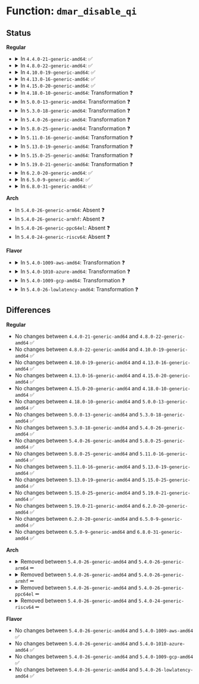 # Function: <code>dmar_disable_qi</code>

## Status
<b>Regular</b>
<ul>
<li>
<details>
<summary>In <code>4.4.0-21-generic-amd64</code>: ✅</summary>

```c
void dmar_disable_qi(struct intel_iommu * iommu)
```

```json
{
  "name": "dmar_disable_qi",
  "collision_type": "Unique Global",
  "inline_type": "No",
  "funcs": [
    {
      "addr": 18446744071584304992,
      "name": "dmar_disable_qi",
      "external": true,
      "loc": "drivers/iommu/dmar.c:1340",
      "file": "drivers/iommu/dmar.c",
      "inline": "seen, unknown",
      "caller_inline": [],
      "caller_func": [
        "drivers/iommu/dmar.c:dmar_reenable_qi"
      ]
    }
  ],
  "symbols": [
    {
      "addr": 18446744071584304992,
      "name": "dmar_disable_qi",
      "section": ".text",
      "bind": "STB_GLOBAL",
      "size": 271
    }
  ]
}
```
</details>
</li>
<li>
<details>
<summary>In <code>4.8.0-22-generic-amd64</code>: ✅</summary>

```c
void dmar_disable_qi(struct intel_iommu * iommu)
```

```json
{
  "name": "dmar_disable_qi",
  "collision_type": "Unique Global",
  "inline_type": "No",
  "funcs": [
    {
      "addr": 18446744071584651200,
      "name": "dmar_disable_qi",
      "external": true,
      "loc": "drivers/iommu/dmar.c:1353",
      "file": "drivers/iommu/dmar.c",
      "inline": "seen, unknown",
      "caller_inline": [],
      "caller_func": [
        "drivers/iommu/dmar.c:dmar_reenable_qi"
      ]
    }
  ],
  "symbols": [
    {
      "addr": 18446744071584651200,
      "name": "dmar_disable_qi",
      "section": ".text",
      "bind": "STB_GLOBAL",
      "size": 346
    }
  ]
}
```
</details>
</li>
<li>
<details>
<summary>In <code>4.10.0-19-generic-amd64</code>: ✅</summary>

```c
void dmar_disable_qi(struct intel_iommu * iommu)
```

```json
{
  "name": "dmar_disable_qi",
  "collision_type": "Unique Global",
  "inline_type": "No",
  "funcs": [
    {
      "addr": 18446744071584837248,
      "name": "dmar_disable_qi",
      "external": true,
      "loc": "drivers/iommu/dmar.c:1354",
      "file": "drivers/iommu/dmar.c",
      "inline": "seen, unknown",
      "caller_inline": [],
      "caller_func": [
        "drivers/iommu/dmar.c:dmar_reenable_qi"
      ]
    }
  ],
  "symbols": [
    {
      "addr": 18446744071584837248,
      "name": "dmar_disable_qi",
      "section": ".text",
      "bind": "STB_GLOBAL",
      "size": 346
    }
  ]
}
```
</details>
</li>
<li>
<details>
<summary>In <code>4.13.0-16-generic-amd64</code>: ✅</summary>

```c
void dmar_disable_qi(struct intel_iommu * iommu)
```

```json
{
  "name": "dmar_disable_qi",
  "collision_type": "Unique Global",
  "inline_type": "No",
  "funcs": [
    {
      "addr": 18446744071584926912,
      "name": "dmar_disable_qi",
      "external": true,
      "loc": "drivers/iommu/dmar.c:1363",
      "file": "drivers/iommu/dmar.c",
      "inline": "seen, unknown",
      "caller_inline": [],
      "caller_func": [
        "drivers/iommu/dmar.c:dmar_reenable_qi"
      ]
    }
  ],
  "symbols": [
    {
      "addr": 18446744071584926912,
      "name": "dmar_disable_qi",
      "section": ".text",
      "bind": "STB_GLOBAL",
      "size": 272
    }
  ]
}
```
</details>
</li>
<li>
<details>
<summary>In <code>4.15.0-20-generic-amd64</code>: ✅</summary>

```c
void dmar_disable_qi(struct intel_iommu * iommu)
```

```json
{
  "name": "dmar_disable_qi",
  "collision_type": "Unique Global",
  "inline_type": "No",
  "funcs": [
    {
      "addr": 18446744071585348272,
      "name": "dmar_disable_qi",
      "external": true,
      "loc": "drivers/iommu/dmar.c:1366",
      "file": "drivers/iommu/dmar.c",
      "inline": "seen, unknown",
      "caller_inline": [],
      "caller_func": [
        "drivers/iommu/dmar.c:dmar_reenable_qi"
      ]
    }
  ],
  "symbols": [
    {
      "addr": 18446744071585348272,
      "name": "dmar_disable_qi",
      "section": ".text",
      "bind": "STB_GLOBAL",
      "size": 279
    }
  ]
}
```
</details>
</li>
<li>
<details>
<summary>In <code>4.18.0-10-generic-amd64</code>: Transformation ❓</summary>

```c
void dmar_disable_qi(struct intel_iommu * iommu)
```

```json
{
  "name": "dmar_disable_qi",
  "collision_type": "Unique Global",
  "inline_type": "No",
  "funcs": [
    {
      "addr": 0,
      "name": "dmar_disable_qi",
      "external": true,
      "loc": "drivers/iommu/dmar.c:1366",
      "file": "drivers/iommu/dmar.c",
      "inline": "seen, unknown",
      "caller_inline": [],
      "caller_func": [
        "drivers/iommu/dmar.c:dmar_reenable_qi"
      ]
    }
  ],
  "symbols": [
    {
      "addr": 18446744071585592527,
      "name": "dmar_disable_qi.cold.29",
      "section": ".text",
      "bind": "STB_LOCAL",
      "size": 12
    },
    {
      "addr": 18446744071585590320,
      "name": "dmar_disable_qi",
      "section": ".text",
      "bind": "STB_GLOBAL",
      "size": 320
    }
  ]
}
```
</details>
</li>
<li>
<details>
<summary>In <code>5.0.0-13-generic-amd64</code>: Transformation ❓</summary>

```c
void dmar_disable_qi(struct intel_iommu * iommu)
```

```json
{
  "name": "dmar_disable_qi",
  "collision_type": "Unique Global",
  "inline_type": "No",
  "funcs": [
    {
      "addr": 0,
      "name": "dmar_disable_qi",
      "external": true,
      "loc": "drivers/iommu/dmar.c:1385",
      "file": "drivers/iommu/dmar.c",
      "inline": "seen, unknown",
      "caller_inline": [],
      "caller_func": [
        "drivers/iommu/dmar.c:dmar_reenable_qi"
      ]
    }
  ],
  "symbols": [
    {
      "addr": 18446744071585716790,
      "name": "dmar_disable_qi.cold.28",
      "section": ".text",
      "bind": "STB_LOCAL",
      "size": 12
    },
    {
      "addr": 18446744071585714560,
      "name": "dmar_disable_qi",
      "section": ".text",
      "bind": "STB_GLOBAL",
      "size": 320
    }
  ]
}
```
</details>
</li>
<li>
<details>
<summary>In <code>5.3.0-18-generic-amd64</code>: Transformation ❓</summary>

```c
void dmar_disable_qi(struct intel_iommu * iommu)
```

```json
{
  "name": "dmar_disable_qi",
  "collision_type": "Unique Global",
  "inline_type": "No",
  "funcs": [
    {
      "addr": 0,
      "name": "dmar_disable_qi",
      "external": true,
      "loc": "drivers/iommu/dmar.c:1374",
      "file": "drivers/iommu/dmar.c",
      "inline": "seen, unknown",
      "caller_inline": [],
      "caller_func": [
        "drivers/iommu/dmar.c:dmar_reenable_qi"
      ]
    }
  ],
  "symbols": [
    {
      "addr": 18446744071585944674,
      "name": "dmar_disable_qi.cold",
      "section": ".text",
      "bind": "STB_LOCAL",
      "size": 12
    },
    {
      "addr": 18446744071585942448,
      "name": "dmar_disable_qi",
      "section": ".text",
      "bind": "STB_GLOBAL",
      "size": 263
    }
  ]
}
```
</details>
</li>
<li>
<details>
<summary>In <code>5.4.0-26-generic-amd64</code>: Transformation ❓</summary>

```c
void dmar_disable_qi(struct intel_iommu * iommu)
```

```json
{
  "name": "dmar_disable_qi",
  "collision_type": "Unique Global",
  "inline_type": "No",
  "funcs": [
    {
      "addr": 0,
      "name": "dmar_disable_qi",
      "external": true,
      "loc": "drivers/iommu/dmar.c:1383",
      "file": "drivers/iommu/dmar.c",
      "inline": "seen, unknown",
      "caller_inline": [],
      "caller_func": [
        "drivers/iommu/dmar.c:dmar_reenable_qi"
      ]
    }
  ],
  "symbols": [
    {
      "addr": 18446744071586087833,
      "name": "dmar_disable_qi.cold",
      "section": ".text",
      "bind": "STB_LOCAL",
      "size": 12
    },
    {
      "addr": 18446744071586085600,
      "name": "dmar_disable_qi",
      "section": ".text",
      "bind": "STB_GLOBAL",
      "size": 263
    }
  ]
}
```
</details>
</li>
<li>
<details>
<summary>In <code>5.8.0-25-generic-amd64</code>: Transformation ❓</summary>

```c
void dmar_disable_qi(struct intel_iommu * iommu)
```

```json
{
  "name": "dmar_disable_qi",
  "collision_type": "Unique Global",
  "inline_type": "No",
  "funcs": [
    {
      "addr": 0,
      "name": "dmar_disable_qi",
      "external": true,
      "loc": "drivers/iommu/intel/dmar.c:1499",
      "file": "drivers/iommu/intel/dmar.c",
      "inline": "seen, unknown",
      "caller_inline": [],
      "caller_func": [
        "drivers/iommu/intel/dmar.c:dmar_reenable_qi"
      ]
    }
  ],
  "symbols": [
    {
      "addr": 18446744071586836183,
      "name": "dmar_disable_qi.cold",
      "section": ".text",
      "bind": "STB_LOCAL",
      "size": 12
    },
    {
      "addr": 18446744071586833952,
      "name": "dmar_disable_qi",
      "section": ".text",
      "bind": "STB_GLOBAL",
      "size": 263
    }
  ]
}
```
</details>
</li>
<li>
<details>
<summary>In <code>5.11.0-16-generic-amd64</code>: Transformation ❓</summary>

```c
void dmar_disable_qi(struct intel_iommu * iommu)
```

```json
{
  "name": "dmar_disable_qi",
  "collision_type": "Unique Global",
  "inline_type": "No",
  "funcs": [
    {
      "addr": 0,
      "name": "dmar_disable_qi",
      "external": true,
      "loc": "drivers/iommu/intel/dmar.c:1536",
      "file": "drivers/iommu/intel/dmar.c",
      "inline": "seen, unknown",
      "caller_inline": [],
      "caller_func": [
        "drivers/iommu/intel/dmar.c:dmar_reenable_qi"
      ]
    }
  ],
  "symbols": [
    {
      "addr": 18446744071591478047,
      "name": "dmar_disable_qi.cold",
      "section": ".text",
      "bind": "STB_LOCAL",
      "size": 12
    },
    {
      "addr": 18446744071586890608,
      "name": "dmar_disable_qi",
      "section": ".text",
      "bind": "STB_GLOBAL",
      "size": 263
    }
  ]
}
```
</details>
</li>
<li>
<details>
<summary>In <code>5.13.0-19-generic-amd64</code>: Transformation ❓</summary>

```c
void dmar_disable_qi(struct intel_iommu * iommu)
```

```json
{
  "name": "dmar_disable_qi",
  "collision_type": "Unique Global",
  "inline_type": "No",
  "funcs": [
    {
      "addr": 0,
      "name": "dmar_disable_qi",
      "external": true,
      "loc": "drivers/iommu/intel/dmar.c:1605",
      "file": "drivers/iommu/intel/dmar.c",
      "inline": "seen, unknown",
      "caller_inline": [],
      "caller_func": [
        "drivers/iommu/intel/dmar.c:dmar_reenable_qi"
      ]
    }
  ],
  "symbols": [
    {
      "addr": 18446744071591418761,
      "name": "dmar_disable_qi.cold",
      "section": ".text",
      "bind": "STB_LOCAL",
      "size": 12
    },
    {
      "addr": 18446744071586771520,
      "name": "dmar_disable_qi",
      "section": ".text",
      "bind": "STB_GLOBAL",
      "size": 269
    }
  ]
}
```
</details>
</li>
<li>
<details>
<summary>In <code>5.15.0-25-generic-amd64</code>: Transformation ❓</summary>

```c
void dmar_disable_qi(struct intel_iommu * iommu)
```

```json
{
  "name": "dmar_disable_qi",
  "collision_type": "Unique Global",
  "inline_type": "No",
  "funcs": [
    {
      "addr": 0,
      "name": "dmar_disable_qi",
      "external": true,
      "loc": "drivers/iommu/intel/dmar.c:1634",
      "file": "drivers/iommu/intel/dmar.c",
      "inline": "seen, unknown",
      "caller_inline": [],
      "caller_func": [
        "drivers/iommu/intel/dmar.c:dmar_reenable_qi"
      ]
    }
  ],
  "symbols": [
    {
      "addr": 18446744071592473106,
      "name": "dmar_disable_qi.cold",
      "section": ".text",
      "bind": "STB_LOCAL",
      "size": 12
    },
    {
      "addr": 18446744071587326816,
      "name": "dmar_disable_qi",
      "section": ".text",
      "bind": "STB_GLOBAL",
      "size": 269
    }
  ]
}
```
</details>
</li>
<li>
<details>
<summary>In <code>5.19.0-21-generic-amd64</code>: Transformation ❓</summary>

```c
void dmar_disable_qi(struct intel_iommu * iommu)
```

```json
{
  "name": "dmar_disable_qi",
  "collision_type": "Unique Global",
  "inline_type": "No",
  "funcs": [
    {
      "addr": 0,
      "name": "dmar_disable_qi",
      "external": true,
      "loc": "drivers/iommu/intel/dmar.c:1630",
      "file": "drivers/iommu/intel/dmar.c",
      "inline": "seen, unknown",
      "caller_inline": [],
      "caller_func": [
        "drivers/iommu/intel/dmar.c:dmar_reenable_qi",
        "drivers/iommu/intel/irq_remapping.c:intel_setup_irq_remapping"
      ]
    }
  ],
  "symbols": [
    {
      "addr": 18446744071594342945,
      "name": "dmar_disable_qi.cold",
      "section": ".text",
      "bind": "STB_LOCAL",
      "size": 12
    },
    {
      "addr": 18446744071588641600,
      "name": "dmar_disable_qi",
      "section": ".text",
      "bind": "STB_GLOBAL",
      "size": 297
    }
  ]
}
```
</details>
</li>
<li>
<details>
<summary>In <code>6.2.0-20-generic-amd64</code>: ✅</summary>

```c
void dmar_disable_qi(struct intel_iommu * iommu)
```

```json
{
  "name": "dmar_disable_qi",
  "collision_type": "Unique Global",
  "inline_type": "No",
  "funcs": [
    {
      "addr": 18446744071590111984,
      "name": "dmar_disable_qi",
      "external": true,
      "loc": "drivers/iommu/intel/dmar.c:1619",
      "file": "drivers/iommu/intel/dmar.c",
      "inline": "seen, unknown",
      "caller_inline": [],
      "caller_func": [
        "drivers/iommu/intel/dmar.c:dmar_reenable_qi",
        "drivers/iommu/intel/irq_remapping.c:intel_setup_irq_remapping"
      ]
    }
  ],
  "symbols": [
    {
      "addr": 18446744071590111984,
      "name": "dmar_disable_qi",
      "section": ".text",
      "bind": "STB_GLOBAL",
      "size": 304
    }
  ]
}
```
</details>
</li>
<li>
<details>
<summary>In <code>6.5.0-9-generic-amd64</code>: ✅</summary>

```c
void dmar_disable_qi(struct intel_iommu * iommu)
```

```json
{
  "name": "dmar_disable_qi",
  "collision_type": "Unique Global",
  "inline_type": "No",
  "funcs": [
    {
      "addr": 18446744071590425728,
      "name": "dmar_disable_qi",
      "external": true,
      "loc": "drivers/iommu/intel/dmar.c:1640",
      "file": "drivers/iommu/intel/dmar.c",
      "inline": "seen, unknown",
      "caller_inline": [],
      "caller_func": [
        "drivers/iommu/intel/dmar.c:dmar_reenable_qi",
        "drivers/iommu/intel/irq_remapping.c:intel_setup_irq_remapping"
      ]
    }
  ],
  "symbols": [
    {
      "addr": 18446744071590425728,
      "name": "dmar_disable_qi",
      "section": ".text",
      "bind": "STB_GLOBAL",
      "size": 305
    }
  ]
}
```
</details>
</li>
<li>
<details>
<summary>In <code>6.8.0-31-generic-amd64</code>: ✅</summary>

```c
void dmar_disable_qi(struct intel_iommu * iommu)
```

```json
{
  "name": "dmar_disable_qi",
  "collision_type": "Unique Global",
  "inline_type": "No",
  "funcs": [
    {
      "addr": 18446744071590769904,
      "name": "dmar_disable_qi",
      "external": true,
      "loc": "drivers/iommu/intel/dmar.c:1658",
      "file": "drivers/iommu/intel/dmar.c",
      "inline": "seen, unknown",
      "caller_inline": [],
      "caller_func": [
        "drivers/iommu/intel/dmar.c:dmar_reenable_qi",
        "drivers/iommu/intel/irq_remapping.c:intel_setup_irq_remapping"
      ]
    }
  ],
  "symbols": [
    {
      "addr": 18446744071590769904,
      "name": "dmar_disable_qi",
      "section": ".text",
      "bind": "STB_GLOBAL",
      "size": 305
    }
  ]
}
```
</details>
</li>
</ul>
<b>Arch</b>
<ul>
<li>
In <code>5.4.0-26-generic-arm64</code>: Absent ❓
</li>
<li>
In <code>5.4.0-26-generic-armhf</code>: Absent ❓
</li>
<li>
In <code>5.4.0-26-generic-ppc64el</code>: Absent ❓
</li>
<li>
In <code>5.4.0-24-generic-riscv64</code>: Absent ❓
</li>
</ul>
<b>Flavor</b>
<ul>
<li>
<details>
<summary>In <code>5.4.0-1009-aws-amd64</code>: Transformation ❓</summary>

```c
void dmar_disable_qi(struct intel_iommu * iommu)
```

```json
{
  "name": "dmar_disable_qi",
  "collision_type": "Unique Global",
  "inline_type": "No",
  "funcs": [
    {
      "addr": 0,
      "name": "dmar_disable_qi",
      "external": true,
      "loc": "drivers/iommu/dmar.c:1383",
      "file": "drivers/iommu/dmar.c",
      "inline": "seen, unknown",
      "caller_inline": [],
      "caller_func": [
        "drivers/iommu/dmar.c:dmar_reenable_qi"
      ]
    }
  ],
  "symbols": [
    {
      "addr": 18446744071585848953,
      "name": "dmar_disable_qi.cold",
      "section": ".text",
      "bind": "STB_LOCAL",
      "size": 12
    },
    {
      "addr": 18446744071585846720,
      "name": "dmar_disable_qi",
      "section": ".text",
      "bind": "STB_GLOBAL",
      "size": 263
    }
  ]
}
```
</details>
</li>
<li>
<details>
<summary>In <code>5.4.0-1010-azure-amd64</code>: Transformation ❓</summary>

```c
void dmar_disable_qi(struct intel_iommu * iommu)
```

```json
{
  "name": "dmar_disable_qi",
  "collision_type": "Unique Global",
  "inline_type": "No",
  "funcs": [
    {
      "addr": 0,
      "name": "dmar_disable_qi",
      "external": true,
      "loc": "drivers/iommu/dmar.c:1383",
      "file": "drivers/iommu/dmar.c",
      "inline": "seen, unknown",
      "caller_inline": [],
      "caller_func": [
        "drivers/iommu/dmar.c:dmar_reenable_qi"
      ]
    }
  ],
  "symbols": [
    {
      "addr": 18446744071585707993,
      "name": "dmar_disable_qi.cold",
      "section": ".text",
      "bind": "STB_LOCAL",
      "size": 12
    },
    {
      "addr": 18446744071585705760,
      "name": "dmar_disable_qi",
      "section": ".text",
      "bind": "STB_GLOBAL",
      "size": 263
    }
  ]
}
```
</details>
</li>
<li>
<details>
<summary>In <code>5.4.0-1009-gcp-amd64</code>: Transformation ❓</summary>

```c
void dmar_disable_qi(struct intel_iommu * iommu)
```

```json
{
  "name": "dmar_disable_qi",
  "collision_type": "Unique Global",
  "inline_type": "No",
  "funcs": [
    {
      "addr": 0,
      "name": "dmar_disable_qi",
      "external": true,
      "loc": "drivers/iommu/dmar.c:1383",
      "file": "drivers/iommu/dmar.c",
      "inline": "seen, unknown",
      "caller_inline": [],
      "caller_func": [
        "drivers/iommu/dmar.c:dmar_reenable_qi"
      ]
    }
  ],
  "symbols": [
    {
      "addr": 18446744071586037849,
      "name": "dmar_disable_qi.cold",
      "section": ".text",
      "bind": "STB_LOCAL",
      "size": 12
    },
    {
      "addr": 18446744071586035616,
      "name": "dmar_disable_qi",
      "section": ".text",
      "bind": "STB_GLOBAL",
      "size": 263
    }
  ]
}
```
</details>
</li>
<li>
<details>
<summary>In <code>5.4.0-26-lowlatency-amd64</code>: Transformation ❓</summary>

```c
void dmar_disable_qi(struct intel_iommu * iommu)
```

```json
{
  "name": "dmar_disable_qi",
  "collision_type": "Unique Global",
  "inline_type": "No",
  "funcs": [
    {
      "addr": 0,
      "name": "dmar_disable_qi",
      "external": true,
      "loc": "drivers/iommu/dmar.c:1383",
      "file": "drivers/iommu/dmar.c",
      "inline": "seen, unknown",
      "caller_inline": [],
      "caller_func": [
        "drivers/iommu/dmar.c:dmar_reenable_qi"
      ]
    }
  ],
  "symbols": [
    {
      "addr": 18446744071586145833,
      "name": "dmar_disable_qi.cold",
      "section": ".text",
      "bind": "STB_LOCAL",
      "size": 12
    },
    {
      "addr": 18446744071586143600,
      "name": "dmar_disable_qi",
      "section": ".text",
      "bind": "STB_GLOBAL",
      "size": 263
    }
  ]
}
```
</details>
</li>
</ul>

## Differences
<b>Regular</b>
<ul>
<li>
No changes between <code>4.4.0-21-generic-amd64</code> and <code>4.8.0-22-generic-amd64</code> ✅
</li>
<li>
No changes between <code>4.8.0-22-generic-amd64</code> and <code>4.10.0-19-generic-amd64</code> ✅
</li>
<li>
No changes between <code>4.10.0-19-generic-amd64</code> and <code>4.13.0-16-generic-amd64</code> ✅
</li>
<li>
No changes between <code>4.13.0-16-generic-amd64</code> and <code>4.15.0-20-generic-amd64</code> ✅
</li>
<li>
No changes between <code>4.15.0-20-generic-amd64</code> and <code>4.18.0-10-generic-amd64</code> ✅
</li>
<li>
No changes between <code>4.18.0-10-generic-amd64</code> and <code>5.0.0-13-generic-amd64</code> ✅
</li>
<li>
No changes between <code>5.0.0-13-generic-amd64</code> and <code>5.3.0-18-generic-amd64</code> ✅
</li>
<li>
No changes between <code>5.3.0-18-generic-amd64</code> and <code>5.4.0-26-generic-amd64</code> ✅
</li>
<li>
No changes between <code>5.4.0-26-generic-amd64</code> and <code>5.8.0-25-generic-amd64</code> ✅
</li>
<li>
No changes between <code>5.8.0-25-generic-amd64</code> and <code>5.11.0-16-generic-amd64</code> ✅
</li>
<li>
No changes between <code>5.11.0-16-generic-amd64</code> and <code>5.13.0-19-generic-amd64</code> ✅
</li>
<li>
No changes between <code>5.13.0-19-generic-amd64</code> and <code>5.15.0-25-generic-amd64</code> ✅
</li>
<li>
No changes between <code>5.15.0-25-generic-amd64</code> and <code>5.19.0-21-generic-amd64</code> ✅
</li>
<li>
No changes between <code>5.19.0-21-generic-amd64</code> and <code>6.2.0-20-generic-amd64</code> ✅
</li>
<li>
No changes between <code>6.2.0-20-generic-amd64</code> and <code>6.5.0-9-generic-amd64</code> ✅
</li>
<li>
No changes between <code>6.5.0-9-generic-amd64</code> and <code>6.8.0-31-generic-amd64</code> ✅
</li>
</ul>
<b>Arch</b>
<ul>
<li>
<details>
<summary>Removed between <code>5.4.0-26-generic-amd64</code> and <code>5.4.0-26-generic-arm64</code> ➖</summary>

```c
void dmar_disable_qi(struct intel_iommu * iommu)
```
</details>
</li>
<li>
<details>
<summary>Removed between <code>5.4.0-26-generic-amd64</code> and <code>5.4.0-26-generic-armhf</code> ➖</summary>

```c
void dmar_disable_qi(struct intel_iommu * iommu)
```
</details>
</li>
<li>
<details>
<summary>Removed between <code>5.4.0-26-generic-amd64</code> and <code>5.4.0-26-generic-ppc64el</code> ➖</summary>

```c
void dmar_disable_qi(struct intel_iommu * iommu)
```
</details>
</li>
<li>
<details>
<summary>Removed between <code>5.4.0-26-generic-amd64</code> and <code>5.4.0-24-generic-riscv64</code> ➖</summary>

```c
void dmar_disable_qi(struct intel_iommu * iommu)
```
</details>
</li>
</ul>
<b>Flavor</b>
<ul>
<li>
No changes between <code>5.4.0-26-generic-amd64</code> and <code>5.4.0-1009-aws-amd64</code> ✅
</li>
<li>
No changes between <code>5.4.0-26-generic-amd64</code> and <code>5.4.0-1010-azure-amd64</code> ✅
</li>
<li>
No changes between <code>5.4.0-26-generic-amd64</code> and <code>5.4.0-1009-gcp-amd64</code> ✅
</li>
<li>
No changes between <code>5.4.0-26-generic-amd64</code> and <code>5.4.0-26-lowlatency-amd64</code> ✅
</li>
</ul>
